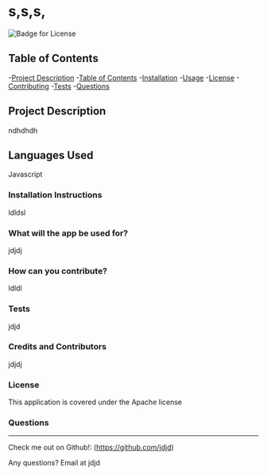 # s,s,s,

  ![Badge for License](https://img.shields.io/badge/license-Apache-informational)
  
  ## Table of Contents
  -[Project Description](#projectDescription)
  -[Table of Contents](#tableofContents)
  -[Installation](#installation)
  -[Usage](#usage)
  -[License](#license)
  -[Contributing](#contributing)
  -[Tests](#tests)
  -[Questions](#questions)


  ## Project Description 
  ndhdhdh

  
  
  
  ## Languages Used 
  Javascript

  ### Installation Instructions
  ldldsl

  ### What will the app be used for? 
  jdjdj

  ### How can you contribute?
  ldldl

  ### Tests 
  jdjd

  ### Credits and Contributors 
  jdjdj

  ### License
  This application is covered under the Apache license
  

  ### Questions
  -------------------------------------------------------------------------------------------------------
  
  Check me out on Github!: (https://github.com/jdjd) 
  
  Any questions? Email at jdjd
  
  

